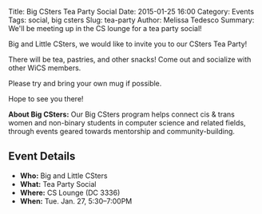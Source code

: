 Title: Big CSters Tea Party Social
Date: 2015-01-25 16:00
Category: Events
Tags: social, big csters
Slug: tea-party 
Author: Melissa Tedesco 
Summary: We'll be meeting up in the CS lounge for a tea party social!

Big and Little CSters, we would like to invite you to our CSters Tea Party!

There will be tea, pastries, and other snacks! Come out and socialize with other WiCS members.

Please try and bring your own mug if possible.

Hope to see you there!


**About Big CSters:** Our Big CSters program helps connect cis &amp; trans
women and non-binary students in computer science and related fields, through
events geared towards mentorship and community-building.

## Event Details ##

+ **Who:** Big and Little CSters
+ **What:** Tea Party Social
+ **Where:** CS Lounge (DC 3336)
+ **When:** Tue. Jan. 27, 5:30&ndash;7:00PM

